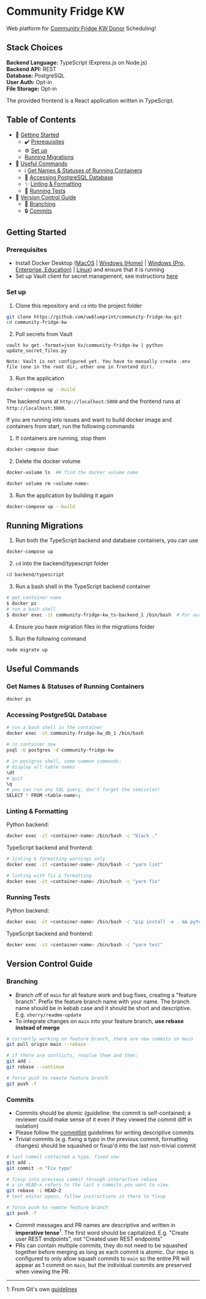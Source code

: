 # Community Fridge KW

Web platform for [Community Fridge KW Donor](https://www.instagram.com/communityfridgekw/?hl=en) Scheduling!

## Stack Choices
**Backend Language:** TypeScript (Express.js on Node.js)<br>
**Backend API:** REST<br>
**Database:** PostgreSQL<br>
**User Auth:** Opt-in<br>
**File Storage:** Opt-in<br>

The provided frontend is a React application written in TypeScript.


## Table of Contents
* 👷 [Getting Started](#getting-started-internal-tools-developers)
  * ✔️ [Prerequisites](#prerequisites)
  * ⚙️ [Set up](#set-up)
  * [Running Migrations](#running-migrations)
* 🧰 [Useful Commands](#useful-commands)
  * ℹ️ [Get Names & Statuses of Running Containers](#get-names--statuses-of-running-containers)
  * 💽 [Accessing PostgreSQL Database](#accessing-postgresql-database)
  * ✨ [Linting & Formatting](#linting--formatting)
  * 🧪 [Running Tests](#running-tests)
* 🌳 [Version Control Guide](#version-control-guide)
  * 🌿 [Branching](#branching)
  * 🔒 [Commits](#commits)


## Getting Started

### Prerequisites

* Install Docker Desktop ([MacOS](https://docs.docker.com/docker-for-mac/install/) | [Windows (Home)](https://docs.docker.com/docker-for-windows/install-windows-home/) | [Windows (Pro, Enterprise, Education)](https://docs.docker.com/docker-for-windows/install/) | [Linux](https://docs.docker.com/engine/install/#server)) and ensure that it is running
* Set up Vault client for secret management, see instructions [here](https://www.notion.so/uwblueprintexecs/Secret-Management-2d5b59ef0987415e93ec951ce05bf03e)


### Set up

1. Clone this repository and `cd` into the project folder
```bash
git clone https://github.com/uwblueprint/community-fridge-kw.git
cd community-fridge-kw
```
2. Pull secrets from Vault
```
vault kv get -format=json kv/community-fridge-kw | python update_secret_files.py

Note: Vault is not configured yet. You have to manually create .env file (one in the root dir, other one in frontend dir).
```
3. Run the application
```bash
docker-compose up --build
```

The backend runs at `http://localhost:5000` and the frontend runs at `http://localhost:3000`.

If you are running into issues and want to build docker image and containers from start, run the following commands

1. If containers are running, stop them
```bash
docker-compose down
```

2. Delete the docker volume
```bash
docker-volume ls  ## find the docker volume name

docker volume rm <volume-name>   
```

3. Run the application by building it again
```bash
docker-compose up --build
```

## Running Migrations

1. Run both the TypeScript backend and database containers, you can use 
```bash
docker-compose up
```
2. `cd` into the backend/typescript folder
```bash
cd backend/typescript
```

3. Run a bash shell in the TypeScript backend container
```bash
# get container name
$ docker ps
# run a bash shell
$ docker exec -it community-fridge-kw_ts-backend_1 /bin/bash  # For our project, typescript backend container name is community-fridge-kw_ts-backend_1. If you want to run a different container, replace community-fridge-kw_ts-backend_1 with the appropriate container name
```

4. Ensure you have migration files in the migrations folder

5. Run the following command
```bash
node migrate up
```


## Useful Commands

### Get Names & Statuses of Running Containers
```bash
docker ps
```

### Accessing PostgreSQL Database

```bash
# run a bash shell in the container
docker exec -it community-fridge-kw_db_1 /bin/bash

# in container now
psql -U postgres -d community-fridge-kw

# in postgres shell, some common commands:
# display all table names
\dt
# quit
\q
# you can run any SQL query, don't forget the semicolon!
SELECT * FROM <table-name>;
```

### Linting & Formatting
Python backend:
```bash
docker exec -it <container-name> /bin/bash -c "black ."
```

TypeScript backend and frontend:
```bash
# linting & formatting warnings only
docker exec -it <container-name> /bin/bash -c "yarn lint"

# linting with fix & formatting
docker exec -it <container-name> /bin/bash -c "yarn fix"
```

### Running Tests
Python backend:
```bash
docker exec -it <container-name> /bin/bash -c "pip install -e . && pytest"
```

TypeScript backend and frontend:
```bash
docker exec -it <container-name> /bin/bash -c "yarn test"
```


## Version Control Guide

### Branching
* Branch off of `main` for all feature work and bug fixes, creating a "feature branch". Prefix the feature branch name with your name. The branch name should be in kebab case and it should be short and descriptive. E.g. `sherry/readme-update`
* To integrate changes on `main` into your feature branch, **use rebase instead of merge**

```bash
# currently working on feature branch, there are new commits on main
git pull origin main --rebase

# if there are conflicts, resolve them and then:
git add .
git rebase --continue

# force push to remote feature branch
git push -f
```

### Commits
* Commits should be atomic (guideline: the commit is self-contained; a reviewer could make sense of it even if they viewed the commit diff in isolation)
* Please follow the [commitlint](https://www.conventionalcommits.org/en/v1.0.0/) guidelines for writing descriptive commits
* Trivial commits (e.g. fixing a typo in the previous commit, formatting changes) should be squashed or fixup'd into the last non-trivial commit

```bash
# last commit contained a typo, fixed now
git add .
git commit -m "Fix typo"

# fixup into previous commit through interactive rebase
# x in HEAD~x refers to the last x commits you want to view
git rebase -i HEAD~2
# text editor opens, follow instructions in there to fixup

# force push to remote feature branch
git push -f
```

* Commit messages and PR names are descriptive and written in **imperative tense**<sup>1</sup>. The first word should be capitalized. E.g. "Create user REST endpoints", not "Created user REST endpoints"
* PRs can contain multiple commits, they do not need to be squashed together before merging as long as each commit is atomic. Our repo is configured to only allow squash commits to `main` so the entire PR will appear as 1 commit on `main`, but the individual commits are preserved when viewing the PR.

---

1: From Git's own [guidelines](https://github.com/git/git/blob/311531c9de557d25ac087c1637818bd2aad6eb3a/Documentation/SubmittingPatches#L139-L145)
